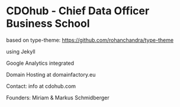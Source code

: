 # CDOhub - Chief Data Officer Business School

based on type-theme: https://github.com/rohanchandra/type-theme

using Jekyll

Google Analytics integrated

Domain Hosting at domainfactory.eu

Contact: info at cdohub.com

Founders: Miriam & Markus Schmidberger
